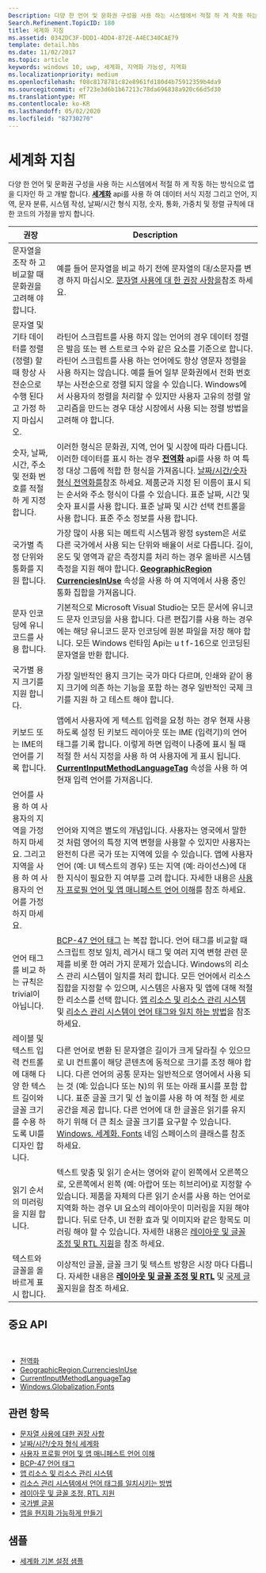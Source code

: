 ```yaml
---
Description: 다양 한 언어 및 문화권 구성을 사용 하는 시스템에서 적절 하 게 작동 하는 방식으로 앱을 디자인 하 고 개발 합니다.
Search.Refinement.TopicID: 180
title: 세계화 지침
ms.assetid: 0342DC3F-DDD1-4DD4-872E-A4EC340CAE79
template: detail.hbs
ms.date: 11/02/2017
ms.topic: article
keywords: windows 10, uwp, 세계화, 지역화 가능성, 지역화
ms.localizationpriority: medium
ms.openlocfilehash: f08c8178781c82e8961fd180d4b75912359b4da9
ms.sourcegitcommit: ef723e3d6b1b67213c78da696838a920c66d5d30
ms.translationtype: MT
ms.contentlocale: ko-KR
ms.lasthandoff: 05/02/2020
ms.locfileid: "82730270"
---
```

# <a name="guidelines-for-globalization"></a>세계화 지침

다양 한 언어 및 문화권 구성을 사용 하는 시스템에서 적절 하 게 작동 하는 방식으로 앱을 디자인 하 고 개발 합니다. [**세계화**](/uwp/api/Windows.Globalization?branch=live) api를 사용 하 여 데이터 서식 지정 그리고 언어, 지역, 문자 분류, 시스템 작성, 날짜/시간 형식 지정, 숫자, 통화, 가중치 및 정렬 규칙에 대 한 코드의 가정을 방지 합니다.

| 권장 | Description |
| ------------- | ----------- |
| 문자열을 조작 하 고 비교할 때 문화권을 고려해 야 합니다. | 예를 들어 문자열을 비교 하기 전에 문자열의 대/소문자를 변경 하지 마십시오. [문자열 사용에 대 한 권장 사항을](/dotnet/standard/base-types/best-practices-strings?branch=live#recommendations_for_string_usage)참조 하세요. |
| 문자열 및 기타 데이터를 정렬 (정렬) 할 때 항상 사전순으로 수행 된다고 가정 하지 마십시오. | 라틴어 스크립트를 사용 하지 않는 언어의 경우 데이터 정렬은 발음 또는 펜 스트로크 수와 같은 요소를 기준으로 합니다. 라틴어 스크립트를 사용 하는 언어에도 항상 영문자 정렬을 사용 하지는 않습니다. 예를 들어 일부 문화권에서 전화 번호부는 사전순으로 정렬 되지 않을 수 있습니다. Windows에서 사용자의 정렬을 처리할 수 있지만 사용자 고유의 정렬 알고리즘을 만드는 경우 대상 시장에서 사용 되는 정렬 방법을 고려해 야 합니다. |
| 숫자, 날짜, 시간, 주소 및 전화 번호를 적절 하 게 지정 합니다. | 이러한 형식은 문화권, 지역, 언어 및 시장에 따라 다릅니다. 이러한 데이터를 표시 하는 경우 [**전역화**](/uwp/api/Windows.Globalization?branch=live) api를 사용 하 여 특정 대상 그룹에 적합 한 형식을 가져옵니다. [날짜/시간/숫자 형식 전역화를](use-global-ready-formats.md)참조 하세요. 제품군과 지정 된 이름이 표시 되는 순서와 주소 형식이 다를 수 있습니다. 표준 날짜, 시간 및 숫자 표시를 사용 합니다. 표준 날짜 및 시간 선택 컨트롤을 사용 합니다. 표준 주소 정보를 사용 합니다. |
| 국가별 측정 단위와 통화를 지원 합니다. | 가장 많이 사용 되는 메트릭 시스템과 왕정 system은 서로 다른 국가에서 사용 되는 단위와 배율이 서로 다릅니다. 길이, 온도 및 영역과 같은 측정치를 처리 하는 경우 올바른 시스템 측정을 지원 해야 합니다. [**GeographicRegion CurrenciesInUse**](/uwp/api/windows.globalization.geographicregion.CurrenciesInUse) 속성을 사용 하 여 지역에서 사용 중인 통화 집합을 가져옵니다. |
| 문자 인코딩에 유니코드를 사용 합니다. | 기본적으로 Microsoft Visual Studio는 모든 문서에 유니코드 문자 인코딩을 사용 합니다. 다른 편집기를 사용 하는 경우에는 해당 유니코드 문자 인코딩에 원본 파일을 저장 해야 합니다. 모든 Windows 런타임 Api는 u t f-16으로 인코딩된 문자열을 반환 합니다. |
| 국가별 용지 크기를 지원 합니다. | 가장 일반적인 용지 크기는 국가 마다 다르며, 인쇄와 같이 용지 크기에 의존 하는 기능을 포함 하는 경우 일반적인 국제 크기를 지원 하 고 테스트 해야 합니다. |
| 키보드 또는 IME의 언어를 기록 합니다. | 앱에서 사용자에 게 텍스트 입력을 요청 하는 경우 현재 사용 하도록 설정 된 키보드 레이아웃 또는 IME (입력기)의 언어 태그를 기록 합니다. 이렇게 하면 입력이 나중에 표시 될 때 적절 한 서식 지정을 사용 하 여 사용자에 게 표시 됩니다. [**CurrentInputMethodLanguageTag**](/uwp/api/windows.globalization.language.CurrentInputMethodLanguageTag) 속성을 사용 하 여 현재 입력 언어를 가져옵니다. |
| 언어를 사용 하 여 사용자의 지역을 가정 하지 마세요. 그리고 지역을 사용 하 여 사용자의 언어를 가정 하지 마세요. | 언어와 지역은 별도의 개념입니다. 사용자는 영국에서 말한 것 처럼 영어의 특정 지역 변형을 사용할 수 있지만 사용자는 완전히 다른 국가 또는 지역에 있을 수 있습니다. 앱에 사용자 언어 (예: UI 텍스트의 경우) 또는 지역 (예: 라이선스)에 대 한 지식이 필요한 지 여부를 고려 합니다. 자세한 내용은 [사용자 프로필 언어 및 앱 매니페스트 언어 이해](manage-language-and-region.md)를 참조 하세요. |
| 언어 태그를 비교 하는 규칙은 trivial이 아닙니다. | [BCP-47 언어 태그](https://tools.ietf.org/html/bcp47) 는 복잡 합니다. 언어 태그를 비교할 때 스크립트 정보 일치, 레거시 태그 및 여러 지역 변형 관련 문제를 비롯 한 여러 가지 문제가 있습니다. Windows의 리소스 관리 시스템이 일치를 처리 합니다. 모든 언어에서 리소스 집합을 지정할 수 있으며, 시스템은 사용자 및 앱에 대해 적절 한 리소스를 선택 합니다. [앱 리소스 및 리소스 관리 시스템](../../app-resources/index.md) 및 [리소스 관리 시스템이 언어 태그와 일치 하는 방법](../../app-resources/how-rms-matches-lang-tags.md)을 참조 하세요. |
| 레이블 및 텍스트 입력 컨트롤에 대해 다양 한 텍스트 길이와 글꼴 크기를 수용 하도록 UI를 디자인 합니다. | 다른 언어로 변환 된 문자열은 길이가 크게 달라질 수 있으므로 UI 컨트롤이 해당 콘텐츠에 동적으로 크기를 조정 해야 합니다. 다른 언어의 공통 문자는 일반적으로 영어에서 사용 되는 것 (예: 있습니다 또는 Ņ)의 위 또는 아래 표시를 포함 합니다. 표준 글꼴 크기 및 선 높이를 사용 하 여 적절 한 세로 공간을 제공 합니다. 다른 언어에 대 한 글꼴은 읽기를 유지 하기 위해 더 큰 최소 글꼴 크기를 요구할 수 있습니다. [Windows. 세계화. Fonts](/uwp/api/windows.globalization.fonts?branch=live) 네임 스페이스의 클래스를 참조 하세요. |
| 읽기 순서의 미러링을 지원 합니다. | 텍스트 맞춤 및 읽기 순서는 영어와 같이 왼쪽에서 오른쪽으로, 오른쪽에서 왼쪽 (예: 아랍어 또는 히브리어)로 지정할 수 있습니다. 제품을 자체의 다른 읽기 순서를 사용 하는 언어로 지역화 하는 경우 UI 요소의 레이아웃이 미러링을 지원 해야 합니다. 뒤로 단추, UI 전환 효과 및 이미지와 같은 항목도 미러링 해야 할 수 있습니다. 자세한 내용은 [레이아웃 및 글꼴 조정 및 RTL 지원](adjust-layout-and-fonts--and-support-rtl.md)을 참조 하세요. |
| 텍스트와 글꼴을 올바르게 표시 합니다. | 이상적인 글꼴, 글꼴 크기 및 텍스트 방향은 시장 마다 다릅니다. 자세한 내용은 [**레이아웃 및 글꼴 조정 및 RTL**](adjust-layout-and-fonts--and-support-rtl.md) 및 [국제 글꼴](loc-international-fonts.md)지원을 참조 하세요. |

## <a name="important-apis"></a>중요 API
 
* [전역화](/uwp/api/Windows.Globalization?branch=live)
* [GeographicRegion.CurrenciesInUse](/uwp/api/windows.globalization.geographicregion.CurrenciesInUse)
* [CurrentInputMethodLanguageTag](/uwp/api/windows.globalization.language.CurrentInputMethodLanguageTag)
* [Windows.Globalization.Fonts](/uwp/api/windows.globalization.fonts?branch=live)

## <a name="related-topics"></a>관련 항목

* [문자열 사용에 대한 권장 사항](/dotnet/standard/base-types/best-practices-strings?branch=live#recommendations_for_string_usage)
* [날짜/시간/숫자 형식 세계화](use-global-ready-formats.md)
* [사용자 프로필 언어 및 앱 매니페스트 언어 이해](manage-language-and-region.md)
* [BCP-47 언어 태그](https://tools.ietf.org/html/bcp47)
* [앱 리소스 및 리소스 관리 시스템](../../app-resources/index.md)
* [리소스 관리 시스템에서 언어 태그를 일치시키는 방법](../../app-resources/how-rms-matches-lang-tags.md)
* [레이아웃 및 글꼴 조정, RTL 지원](adjust-layout-and-fonts--and-support-rtl.md)
* [국가별 글꼴](loc-international-fonts.md)
* [앱을 현지화 가능하게 만들기](prepare-your-app-for-localization.md)

## <a name="samples"></a>샘플

* [세계화 기본 설정 샘플](https://code.msdn.microsoft.com/windowsapps/Globalization-preferences-6654eb36)
